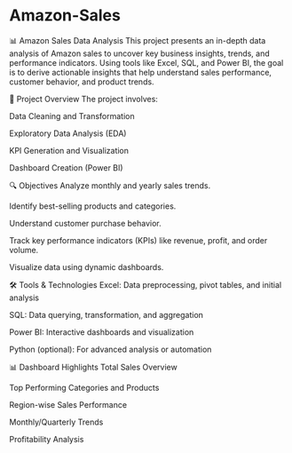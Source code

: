 # Amazon-Sales

📊 Amazon Sales Data Analysis
This project presents an in-depth data analysis of Amazon sales to uncover key business insights, trends, and performance indicators. Using tools like Excel, SQL, and Power BI, the goal is to derive actionable insights that help understand sales performance, customer behavior, and product trends.



📁 Project Overview
The project involves:

Data Cleaning and Transformation

Exploratory Data Analysis (EDA)

KPI Generation and Visualization

Dashboard Creation (Power BI)



🔍 Objectives
Analyze monthly and yearly sales trends.

Identify best-selling products and categories.

Understand customer purchase behavior.

Track key performance indicators (KPIs) like revenue, profit, and order volume.

Visualize data using dynamic dashboards.



🛠️ Tools & Technologies
Excel: Data preprocessing, pivot tables, and initial analysis

SQL: Data querying, transformation, and aggregation

Power BI: Interactive dashboards and visualization

Python (optional): For advanced analysis or automation



📊 Dashboard Highlights
Total Sales Overview

Top Performing Categories and Products

Region-wise Sales Performance

Monthly/Quarterly Trends

Profitability Analysis
